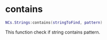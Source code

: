# contains

```lua
NCs.Strings:contains(stringToFind, pattern)
```

This function check if string contains pattern.